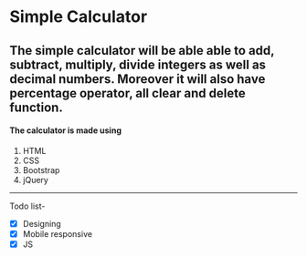 # **Simple Calculator**
The simple calculator will be able able to add, subtract, multiply, divide integers as well as decimal numbers. Moreover it will also have percentage operator, all clear and delete function.  
---
#### The calculator is made using
1. HTML
1. CSS
1. Bootstrap
1. jQuery
---
Todo list-  
- [x] Designing
- [x] Mobile responsive
- [x] JS
